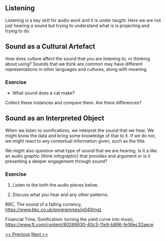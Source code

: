 ##  Listening 

Listening is a key skill for audio work and it is under taught. Here we are not just hearing a sound but trying to understand what is is projecting and trying to do. 

## Sound as a Cultural Artefact

How does culture affect the sound that you are listening to, or thinking about using? Sounds that we think are common may have different representations in other languages and cultures, along with meaning. 

### Exercise

* What sound does a cat make?

Collect these instances and compare them. Are there differences? 

## Sound as an Interpreted Object

When we listen to sonifications, we interpret the sound that we hear. We might know the data and bring some knowledge of that to it. If we do not, we might react to any contextual information given, such as the title.

We might also question what type of sound that we are hearing. Is it a like an audio graphic (think infographic) that provides and argument or is it presenting a deeper engagement through sound?

### Exercise

1. Listen to the both the audio pieces below. 

2. Discuss what you hear and any other patterns. 

BBC, The sound of a falling currency, https://www.bbc.co.uk/programmes/p040tngz

Financial Time, Sonification: turning the yield curve into music, https://www.ft.com/content/80269930-40c3-11e9-b896-fe36ec32aece


[<< Previous](introduction)  [Next >>](design)